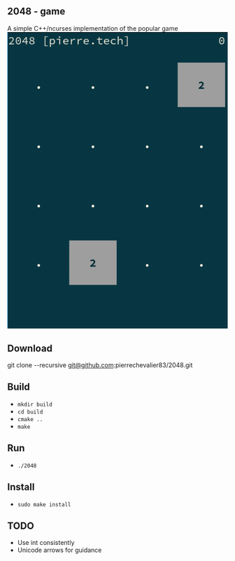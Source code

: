 2048 - game
-----------
A simple C++/ncurses implementation of the popular game
![alt tag](https://raw.githubusercontent.com/pierrechevalier83/2048/master/demo.gif)

Download
--------
git clone --recursive git@github.com:pierrechevalier83/2048.git

Build
-----
- `mkdir build`
- `cd build`
- `cmake ..`
- `make`

Run
---
- `./2048`

Install
---
- `sudo make install`

TODO
----
- Use int consistently
- Unicode arrows for guidance
